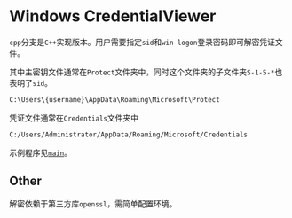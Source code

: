 # Windows  CredentialViewer

`cpp`分支是`C++`实现版本。用户需要指定`sid`和`win logon`登录密码即可解密凭证文件。

其中主密钥文件通常在`Protect`文件夹中，同时这个文件夹的子文件夹`S-1-5-*`也表明了`sid`。

```bash
C:\Users\{username}\AppData\Roaming\Microsoft\Protect
```

凭证文件通常在`Credentials`文件夹中

```bash
C:/Users/Administrator/AppData/Roaming/Microsoft/Credentials
```

示例程序见[`main`](https://github.com/djh-sudo/CredentialsViewer/blob/cpp/CredentialsViewer/main.cpp)。

## Other

解密依赖于第三方库`openssl`，需简单配置环境。